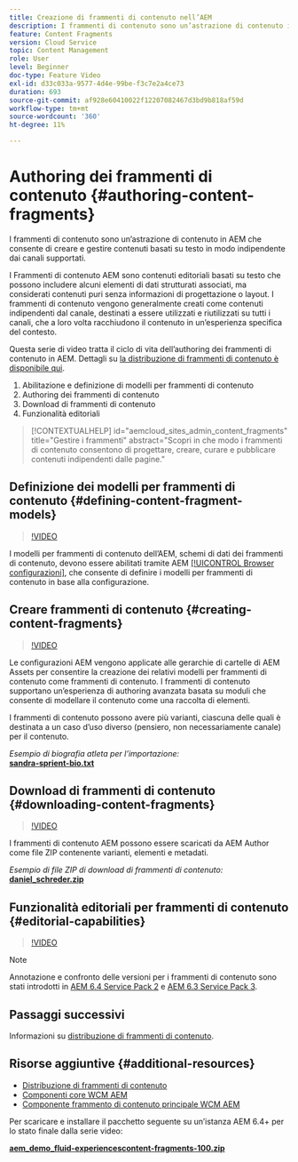 ```yaml
---
title: Creazione di frammenti di contenuto nell’AEM
description: I frammenti di contenuto sono un’astrazione di contenuto in AEM che consente di creare e gestire contenuti basati su testo in modo indipendente dai canali supportati.
feature: Content Fragments
version: Cloud Service
topic: Content Management
role: User
level: Beginner
doc-type: Feature Video
exl-id: d33c033a-9577-4d4e-99be-f3c7e2a4ce73
duration: 693
source-git-commit: af928e60410022f12207082467d3bd9b818af59d
workflow-type: tm+mt
source-wordcount: '360'
ht-degree: 11%

---
```


# Authoring dei frammenti di contenuto {#authoring-content-fragments}

I frammenti di contenuto sono un’astrazione di contenuto in AEM che consente di creare e gestire contenuti basati su testo in modo indipendente dai canali supportati.

I Frammenti di contenuto AEM sono contenuti editoriali basati su testo che possono includere alcuni elementi di dati strutturati associati, ma considerati contenuti puri senza informazioni di progettazione o layout. I frammenti di contenuto vengono generalmente creati come contenuti indipendenti dal canale, destinati a essere utilizzati e riutilizzati su tutti i canali, che a loro volta racchiudono il contenuto in un’esperienza specifica del contesto.

Questa serie di video tratta il ciclo di vita dell’authoring dei frammenti di contenuto in AEM. Dettagli su [la distribuzione di frammenti di contenuto è disponibile qui](content-fragments-delivery-feature-video-use.md).

1. Abilitazione e definizione di modelli per frammenti di contenuto
2. Authoring dei frammenti di contenuto
3. Download di frammenti di contenuto
4. Funzionalità editoriali

>[!CONTEXTUALHELP]
>id="aemcloud_sites_admin_content_fragments"
>title="Gestire i frammenti"
>abstract="Scopri in che modo i frammenti di contenuto consentono di progettare, creare, curare e pubblicare contenuti indipendenti dalle pagine."

## Definizione dei modelli per frammenti di contenuto {#defining-content-fragment-models}

>[!VIDEO](https://video.tv.adobe.com/v/22452?quality=12&learn=on)

I modelli per frammenti di contenuto dell’AEM, schemi di dati dei frammenti di contenuto, devono essere abilitati tramite AEM [[!UICONTROL Browser configurazioni]](https://experienceleague.adobe.com/docs/experience-manager-cloud-service/implementing/developing/configurations.html?lang=it), che consente di definire i modelli per frammenti di contenuto in base alla configurazione.

## Creare frammenti di contenuto {#creating-content-fragments}

>[!VIDEO](https://video.tv.adobe.com/v/22451?quality=12&learn=on)

Le configurazioni AEM vengono applicate alle gerarchie di cartelle di AEM Assets per consentire la creazione dei relativi modelli per frammenti di contenuto come frammenti di contenuto. I frammenti di contenuto supportano un’esperienza di authoring avanzata basata su moduli che consente di modellare il contenuto come una raccolta di elementi.

I frammenti di contenuto possono avere più varianti, ciascuna delle quali è destinata a un caso d’uso diverso (pensiero, non necessariamente canale) per il contenuto.

*Esempio di biografia atleta per l’importazione:*\
**[sandra-sprient-bio.txt](assets/sandra-sprient-bio.txt)**

## Download di frammenti di contenuto {#downloading-content-fragments}

>[!VIDEO](https://video.tv.adobe.com/v/22450?quality=12&learn=on)

I frammenti di contenuto AEM possono essere scaricati da AEM Author come file ZIP contenente varianti, elementi e metadati.

*Esempio di file ZIP di download di frammenti di contenuto:*\
**[daniel_schreder.zip](assets/daniel_schreder.zip)**

## Funzionalità editoriali per frammenti di contenuto {#editorial-capabilities}

>[!VIDEO](https://video.tv.adobe.com/v/25891?quality=12&learn=on)

>[!NOTE]
>
> Annotazione e confronto delle versioni per i frammenti di contenuto sono stati introdotti in [AEM 6.4 Service Pack 2](https://helpx.adobe.com/it/experience-manager/aem-releases-updates.html) e [AEM 6.3 Service Pack 3](https://helpx.adobe.com/it/experience-manager/6-3/release-notes/sp3-release-notes.html).

## Passaggi successivi

Informazioni su [distribuzione di frammenti di contenuto](content-fragments-delivery-feature-video-use.md).

## Risorse aggiuntive {#additional-resources}

* [Distribuzione di frammenti di contenuto](content-fragments-delivery-feature-video-use.md)
* [Componenti core WCM AEM](https://experienceleague.adobe.com/docs/experience-manager-core-components/using/introduction.html?lang=it)
* [Componente frammento di contenuto principale WCM AEM](https://experienceleague.adobe.com/docs/experience-manager-core-components/using/components/content-fragment-component.html?lang=it)

Per scaricare e installare il pacchetto seguente su un’istanza AEM 6.4+ per lo stato finale dalla serie video:

**[aem_demo_fluid-experiencescontent-fragments-100.zip](assets/aem_demo_fluid-experiencescontent-fragments-100.zip)**
